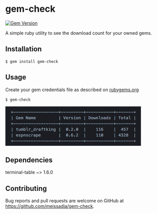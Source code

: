 # gem-check
[![Gem Version](https://badge.fury.io/rb/gem-check.svg)](https://badge.fury.io/rb/gem-check)

A simple ruby utility to see the download count for your owned gems.

## Installation

    $ gem install gem-check

## Usage

Create your gem credentials file as described on [rubygems.org](https://rubygems.org/profile/edit)
```
$ gem-check
```
![gem-check](./screenshot-gem-check.png)

## Dependencies  
terminal-table ~> 1.6.0

## Contributing

Bug reports and pull requests are welcome on GitHub at https://github.com/meissadia/gem-check.
